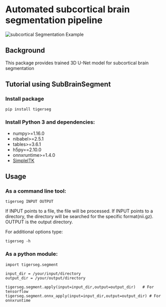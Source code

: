 # Automated subcortical brain segmentation pipeline
![subcortical Segmentation Example](doc/tumor_segmentation_illusatration.gif)

## Background
This package provides trained 3D U-Net model for subcortical brain segmentation


## Tutorial using SubBrainSegment

### Install package

    pip install tigerseg 

### Install Python 3 and dependencies:
* numpy>=1.16.0
* nibabel>=2.5.1
* tables>=3.6.1
* h5py==2.10.0
* onnxruntime>=1.4.0
* [SimpleITK](https://simpleitk.readthedocs.io/en/master/gettingStarted.html)


## Usage

### As a command line tool:

    tigerseg INPUT OUTPUT

If INPUT points to a file, the file will be processed. If INPUT points to a directory, the directory will be searched for the specific format(nii.gz).
OUTPUT is the output directory.

For additional options type:

    tigerseg -h



### As a python module:

```
import tigerseg.segment

input_dir = /your/input/directory
output_dir = /your/output/directory

tigerseg.segment.apply(input=input_dir,output=output_dir)   # For tensorflow
tigerseg.segment.onnx_apply(input=input_dir,output=output_dir) # For onnxruntime
```
